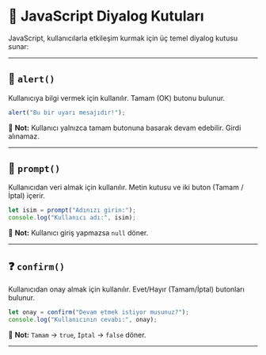 
# 💬 JavaScript Diyalog Kutuları

JavaScript, kullanıcılarla etkileşim kurmak için üç temel diyalog kutusu sunar:

---

## 🔔 `alert()`

Kullanıcıya bilgi vermek için kullanılır. Tamam (OK) butonu bulunur.

```javascript
alert("Bu bir uyarı mesajıdır!");
```

📌 **Not:** Kullanıcı yalnızca tamam butonuna basarak devam edebilir. Girdi alınamaz.

---

## 📝 `prompt()`

Kullanıcıdan veri almak için kullanılır. Metin kutusu ve iki buton (Tamam / İptal) içerir.

```javascript
let isim = prompt("Adınızı girin:");
console.log("Kullanıcı adı:", isim);
```

📌 **Not:** Kullanıcı giriş yapmazsa `null` döner.

---

## ❓ `confirm()`

Kullanıcıdan onay almak için kullanılır. Evet/Hayır (Tamam/İptal) butonları bulunur.

```javascript
let onay = confirm("Devam etmek istiyor musunuz?");
console.log("Kullanıcının cevabı:", onay);
```

📌 **Not:** `Tamam` → `true`, `İptal` → `false` döner.

---
